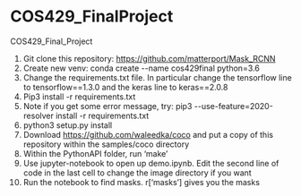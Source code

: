 # COS429_FinalProject
COS429_Final_Project


1. Git clone this repository: https://github.com/matterport/Mask_RCNN
2. Create new venv: conda create --name cos429final python=3.6
3. Change the requirements.txt file. In particular change the tensorflow line to tensorflow==1.3.0 and the keras line to keras==2.0.8
4. Pip3 install -r requirements.txt
5. Note if you get some error message, try: pip3 --use-feature=2020-resolver install -r requirements.txt 
6. python3 setup.py install
7. Download https://github.com/waleedka/coco and put a copy of this repository within the samples/coco directory
8. Within the PythonAPI folder, run ‘make’
9. Use jupyter-notebook to open up demo.ipynb. Edit the second line of code in the last cell to change the image directory if you want
10. Run the notebook to find masks. r[‘masks’] gives you the masks